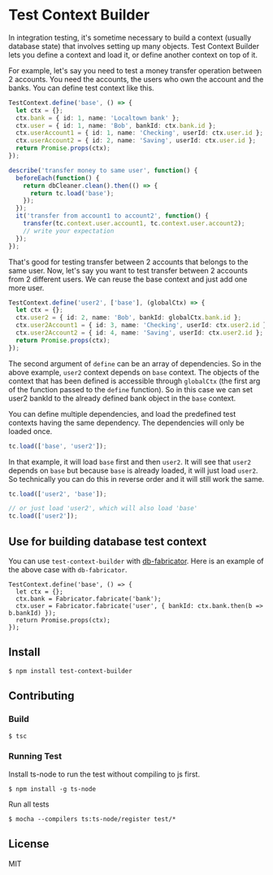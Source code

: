 # Test Context Builder

In integration testing, it's sometime necessary to build a context (usually database state)
that involves setting up many objects. Test Context Builder lets you define a context and load it, or define another
context on top of it.

For example, let's say you need to test a money transfer operation between 2 accounts. You need the accounts, the users
who own the account and the banks. You can define test context like this.

```typescript
TestContext.define('base', () => {
  let ctx = {};
  ctx.bank = { id: 1, name: 'Localtown bank' };
  ctx.user = { id: 1, name: 'Bob', bankId: ctx.bank.id };
  ctx.userAccount1 = { id: 1, name: 'Checking', userId: ctx.user.id };
  ctx.userAccount2 = { id: 2, name: 'Saving', userId: ctx.user.id };
  return Promise.props(ctx);
});

describe('transfer money to same user', function() {
  beforeEach(function() {
    return dbCleaner.clean().then(() => {
      return tc.load('base');
    });
  });
  it('transfer from account1 to account2', function() {
    transfer(tc.context.user.account1, tc.context.user.account2);
    // write your expectation
  });
});
```

That's good for testing transfer between 2 accounts that belongs to the same user. Now, let's say you want to test
transfer between 2 accounts from 2 different users. We can reuse the base context and just add one more user.

```typescript
TestContext.define('user2', ['base'], (globalCtx) => {
  let ctx = {};
  ctx.user2 = { id: 2, name: 'Bob', bankId: globalCtx.bank.id };
  ctx.user2Account1 = { id: 3, name: 'Checking', userId: ctx.user2.id };
  ctx.user2Account2 = { id: 4, name: 'Saving', userId: ctx.user2.id };
  return Promise.props(ctx);
});
```

The second argument of `define` can be an array of dependencies. So in the above example,
`user2` context depends on `base` context. The objects of the context that has been defined is accessible through
`globalCtx` (the first arg of the function passed to the `define` function). So in this case we can set user2 bankId to
the already defined bank object in the `base` context.

You can define multiple dependencies, and load the predefined test contexts having the same dependency. The dependencies
will only be loaded once.

```typescript
tc.load(['base', 'user2']);
```
In that example, it will load `base` first and then `user2`. It will see that `user2` depends on `base` but because
`base` is already loaded, it will just load `user2`. So technically you can do this in reverse order and it will still
work the same.

```typescript
tc.load(['user2', 'base']);

// or just load 'user2', which will also load 'base'
tc.load(['user2']);
```

## Use for building database test context

You can use `test-context-builder` with [db-fabricator](https://github.com/reynardmh/db-fabricator.js). Here is an
example of the above case with `db-fabricator`.

```
TestContext.define('base', () => {
  let ctx = {};
  ctx.bank = Fabricator.fabricate('bank');
  ctx.user = Fabricator.fabricate('user', { bankId: ctx.bank.then(b => b.bankId) });
  return Promise.props(ctx);
});

```


## Install

```
$ npm install test-context-builder
```

## Contributing

### Build

```
$ tsc
```

### Running Test

Install ts-node to run the test without compiling to js first.

```
$ npm install -g ts-node
```

Run all tests

```
$ mocha --compilers ts:ts-node/register test/*
```

## License

MIT

